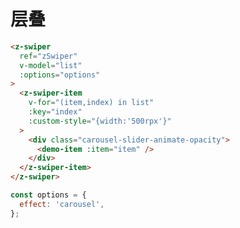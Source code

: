 # 层叠

```html
<z-swiper
  ref="zSwiper"
  v-model="list"
  :options="options"
>
  <z-swiper-item
    v-for="(item,index) in list"
    :key="index"
    :custom-style="{width:'500rpx'}"
  >
    <div class="carousel-slider-animate-opacity">
      <demo-item :item="item" />
    </div>
  </z-swiper-item>
</z-swiper>
```

```js
const options = {
  effect: 'carousel',
};
```

<Simulator src="https://h5.igame.qq.com/pmd-mobile.pmd-h5.press-swiper.press-swiper/#/pages/demos/carousel/index"></Simulator>
